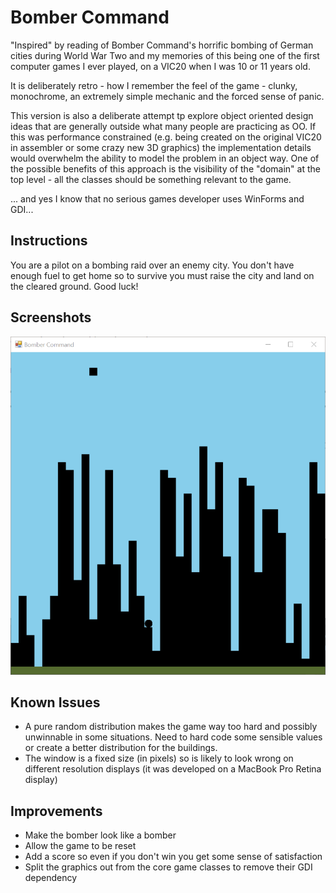 ﻿# Bomber Command
"Inspired" by reading of Bomber Command's horrific bombing of German cities during World War Two and my memories of this being one of the first computer games I ever played, on a VIC20 when I was 10 or 11 years old.

It is deliberately retro - how I remember the feel of the game - clunky, monochrome, an extremely simple mechanic and the forced sense of panic.

This version is also a deliberate attempt tp explore object oriented design ideas that are generally outside what many people are practicing as OO. If this was performance constrained (e.g. being created on the original VIC20 in assembler or some crazy new 3D graphics) the implementation details would overwhelm the ability to model the problem in an object way. One of the possible benefits of this approach is the visibility of the "domain" at the top level - all the classes should be something relevant to the game.

... and yes I know that no serious games developer uses WinForms and GDI... 

## Instructions
You are a pilot on a bombing raid over an enemy city. You don't have enough fuel to get home so to survive you must raise the city and land on the cleared ground. Good luck!

## Screenshots

![Screenshot](screenshot.PNG)

## Known Issues
* A pure random distribution makes the game way too hard and possibly unwinnable in some situations. Need to hard code some sensible values or create a better distribution for the buildings.
* The window is a fixed size (in pixels) so is likely to look wrong on different resolution displays (it was developed on a MacBook Pro Retina display)

## Improvements
* Make the bomber look like a bomber
* Allow the game to be reset
* Add a score so even if you don't win you get some sense of satisfaction
* Split the graphics out from the core game classes to remove their GDI dependency

